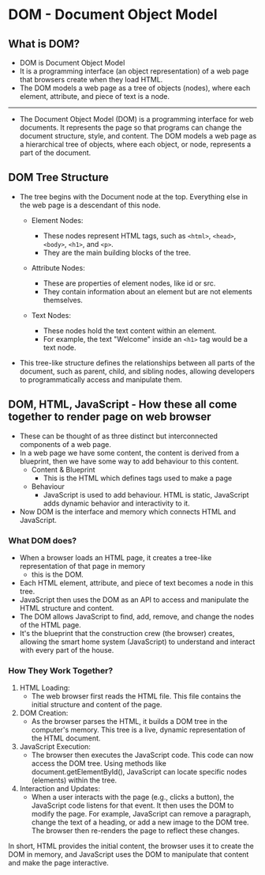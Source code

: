 # DOM - Document Object Model


## What is DOM?
- DOM is Document Object Model
- It is a programming interface (an object representation) of a web page that browsers create when they load HTML.
- The DOM models a web page as a tree of objects (nodes), where each element, attribute, and piece of text is a node.

---

- The Document Object Model (DOM) is a programming interface for web documents. It represents the page so that programs can change the document structure, style, and content. The DOM models a web page as a hierarchical tree of objects, where each object, or node, represents a part of the document.

## DOM Tree Structure
- The tree begins with the Document node at the top. Everything else in the web page is a descendant of this node.
    - Element Nodes:
        - These nodes represent HTML tags, such as `<html>`, `<head>`, `<body>`, `<h1>`, and `<p>`.
        - They are the main building blocks of the tree.

    - Attribute Nodes:
        - These are properties of element nodes, like id or src.
        - They contain information about an element but are not elements themselves.

    - Text Nodes:
        - These nodes hold the text content within an element.
        - For example, the text "Welcome" inside an `<h1>` tag would be a text node.

- This tree-like structure defines the relationships between all parts of the document, such as parent, child, and sibling nodes, allowing developers to programmatically access and manipulate them.


## DOM, HTML, JavaScript - How these all come together to render page on web browser
- These can be thought of as three distinct but interconnected components of a web page.
- In a web page we have some content, the content is derived from a blueprint, then we have some way to add behaviour to
this content.
    - Content & Blueprint
        - This is the HTML which defines tags used to make a page
    - Behaviour
        - JavaScript is used to add behaviour. HTML is static, JavaScript adds dynamic behavior and interactivity to it.
- Now DOM is the interface and memory which connects HTML and JavaScript.

### What DOM does?
- When a browser loads an HTML page, it creates a tree-like representation of that page in memory
    - this is the DOM.
- Each HTML element, attribute, and piece of text becomes a node in this tree.
- JavaScript then uses the DOM as an API to access and manipulate the HTML structure and content.
- The DOM allows JavaScript to find, add, remove, and change the nodes of the HTML page.
- It's the blueprint that the construction crew (the browser) creates, allowing the smart home system (JavaScript) to understand and interact with every part of the house.

### How They Work Together?
1. HTML Loading:
    - The web browser first reads the HTML file. This file contains the initial structure and content of the page.
2. DOM Creation:
    - As the browser parses the HTML, it builds a DOM tree in the computer's memory. This tree is a live, dynamic representation of the HTML document.
3. JavaScript Execution:
    - The browser then executes the JavaScript code. This code can now access the DOM tree. Using methods like document.getElementById(), JavaScript can locate specific nodes (elements) within the tree.
4. Interaction and Updates:
    - When a user interacts with the page (e.g., clicks a button), the JavaScript code listens for that event. It then uses the DOM to modify the page. For example, JavaScript can remove a paragraph, change the text of a heading, or add a new image to the DOM tree. The browser then re-renders the page to reflect these changes.

In short, HTML provides the initial content, the browser uses it to create the DOM in memory, and JavaScript uses the DOM to manipulate that content and make the page interactive.

